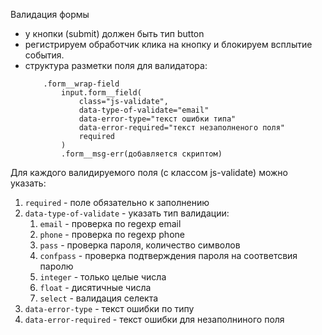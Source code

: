 Валидация формы

- у кнопки (submit) должен быть тип button
- регистрируем обработчик клика на кнопку и блокируем всплытие события.
- cтруктура разметки поля для валидатора:
    ```jade
        .form__wrap-field
            input.form__field(
                class="js-validate",
                data-type-of-validate="email"
                data-error-type="текст ошибки типа"
                data-error-required="текст незаполненого поля"
                required
            )
            .form__msg-err(добавляется скриптом)
    ```

Для каждого валидируемого поля (c классом js-validate) можно указать:
1.  `required` - поле обязательно к заполнению
1.  `data-type-of-validate` - указать тип валидации:
    1. `email` - проверка по regexp email
    1. `phone` - проверка по regexp phone
    1. `pass`  - проверка пароля, количество символов
    1. `confpass` - проверка подтверждения пароля на соответсвия паролю
    1. `integer` - только целые числа
    1. `float` - дисятичные числа
    1. `select` - валидация селекта
1. `data-error-type` - текст ошибки по типу
1. `data-error-required` - текст ошибки для незаполниного поля